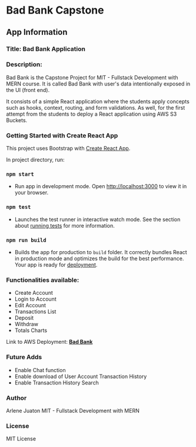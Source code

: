 # Bad Bank Capstone

## App Information

### Title: Bad Bank Application

### Description:

Bad Bank is the Capstone Project for MIT - Fullstack Development with MERN course. It is called Bad Bank with user's data intentionally exposed in the UI (front end).

It consists of a simple React application where the students apply concepts such as hooks, context, routing, and form validations. As well, for the first attempt from the students to deploy a React application using AWS S3 Buckets.

### Getting Started with Create React App

This project uses Bootstrap with [Create React App](https://github.com/facebook/create-react-app).

In project directory, run:

### `npm start` 
- Run app in development mode. Open [http://localhost:3000](http://localhost:3000) to view it in your browser.

### `npm test`
- Launches the test runner in interactive watch mode. See the section about [running tests](https://facebook.github.io/create-react-app/docs/running-tests) for more information.

### `npm run build`
- Builds the app for production to `build` folder. It correctly bundles React in production mode and optimizes the build for the best performance. Your app is ready for [deployment](https://facebook.github.io/create-react-app/docs/deployment).

### Functionalities available:

- Create Account
- Login to Account
- Edit Account
- Transactions List
- Deposit
- Withdraw
- Totals Charts

Link to AWS Deployment: **[Bad Bank]([http://arlenejuatonbadbank.s3-website-us-east-1.amazonaws.com])**

### Future Adds

- Enable Chat function
- Enable download of User Account Transaction History
- Enable Transaction History Search

### Author

Arlene Juaton
MIT - Fullstack Development with MERN

### License

MIT License
